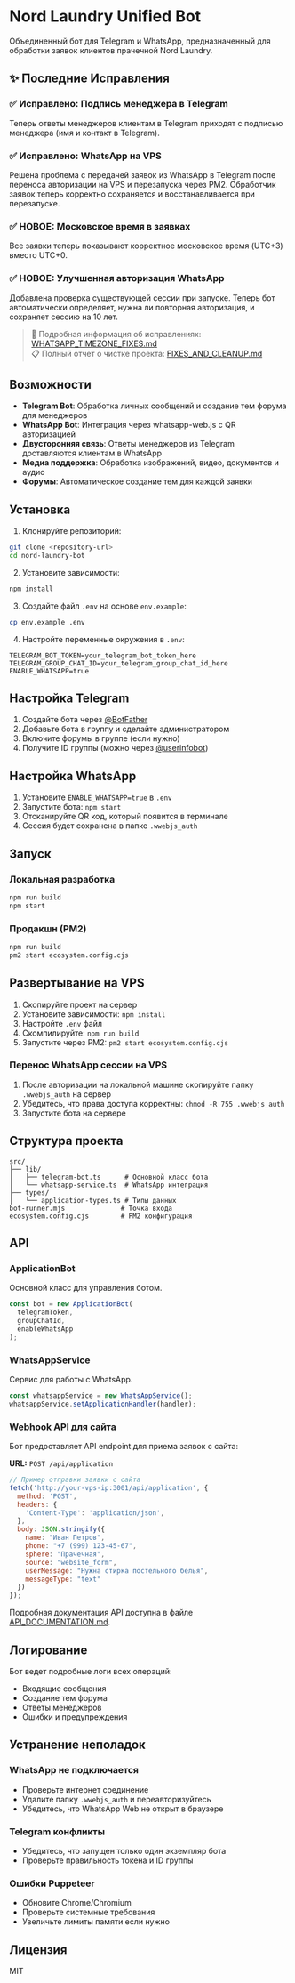 # Nord Laundry Unified Bot

Объединенный бот для Telegram и WhatsApp, предназначенный для обработки заявок клиентов прачечной Nord Laundry.

## ✨ Последние Исправления

### ✅ Исправлено: Подпись менеджера в Telegram
Теперь ответы менеджеров клиентам в Telegram приходят с подписью менеджера (имя и контакт в Telegram).

### ✅ Исправлено: WhatsApp на VPS
Решена проблема с передачей заявок из WhatsApp в Telegram после переноса авторизации на VPS и перезапуска через PM2. Обработчик заявок теперь корректно сохраняется и восстанавливается при перезапуске.

### ✅ НОВОЕ: Московское время в заявках
Все заявки теперь показывают корректное московское время (UTC+3) вместо UTC+0.

### ✅ НОВОЕ: Улучшенная авторизация WhatsApp
Добавлена проверка существующей сессии при запуске. Теперь бот автоматически определяет, нужна ли повторная авторизация, и сохраняет сессию на 10 лет.

> 📖 Подробная информация об исправлениях: [WHATSAPP_TIMEZONE_FIXES.md](./WHATSAPP_TIMEZONE_FIXES.md)  
> 📋 Полный отчет о чистке проекта: [FIXES_AND_CLEANUP.md](./FIXES_AND_CLEANUP.md)

## Возможности

- **Telegram Bot**: Обработка личных сообщений и создание тем форума для менеджеров
- **WhatsApp Bot**: Интеграция через whatsapp-web.js с QR авторизацией
- **Двусторонняя связь**: Ответы менеджеров из Telegram доставляются клиентам в WhatsApp
- **Медиа поддержка**: Обработка изображений, видео, документов и аудио
- **Форумы**: Автоматическое создание тем для каждой заявки

## Установка

1. Клонируйте репозиторий:
```bash
git clone <repository-url>
cd nord-laundry-bot
```

2. Установите зависимости:
```bash
npm install
```

3. Создайте файл `.env` на основе `env.example`:
```bash
cp env.example .env
```

4. Настройте переменные окружения в `.env`:
```env
TELEGRAM_BOT_TOKEN=your_telegram_bot_token_here
TELEGRAM_GROUP_CHAT_ID=your_telegram_group_chat_id_here
ENABLE_WHATSAPP=true
```

## Настройка Telegram

1. Создайте бота через [@BotFather](https://t.me/BotFather)
2. Добавьте бота в группу и сделайте администратором
3. Включите форумы в группе (если нужно)
4. Получите ID группы (можно через [@userinfobot](https://t.me/userinfobot))

## Настройка WhatsApp

1. Установите `ENABLE_WHATSAPP=true` в `.env`
2. Запустите бота: `npm start`
3. Отсканируйте QR код, который появится в терминале
4. Сессия будет сохранена в папке `.wwebjs_auth`

## Запуск

### Локальная разработка
```bash
npm run build
npm start
```

### Продакшн (PM2)
```bash
npm run build
pm2 start ecosystem.config.cjs
```

## Развертывание на VPS

1. Скопируйте проект на сервер
2. Установите зависимости: `npm install`
3. Настройте `.env` файл
4. Скомпилируйте: `npm run build`
5. Запустите через PM2: `pm2 start ecosystem.config.cjs`

### Перенос WhatsApp сессии на VPS

1. После авторизации на локальной машине скопируйте папку `.wwebjs_auth` на сервер
2. Убедитесь, что права доступа корректны: `chmod -R 755 .wwebjs_auth`
3. Запустите бота на сервере

## Структура проекта

```
src/
├── lib/
│   ├── telegram-bot.ts      # Основной класс бота
│   └── whatsapp-service.ts  # WhatsApp интеграция
├── types/
│   └── application-types.ts # Типы данных
bot-runner.mjs              # Точка входа
ecosystem.config.cjs        # PM2 конфигурация
```

## API

### ApplicationBot

Основной класс для управления ботом.

```typescript
const bot = new ApplicationBot(
  telegramToken,
  groupChatId,
  enableWhatsApp
);
```

### WhatsAppService

Сервис для работы с WhatsApp.

```typescript
const whatsappService = new WhatsAppService();
whatsappService.setApplicationHandler(handler);
```

### Webhook API для сайта

Бот предоставляет API endpoint для приема заявок с сайта:

**URL:** `POST /api/application`

```javascript
// Пример отправки заявки с сайта
fetch('http://your-vps-ip:3001/api/application', {
  method: 'POST',
  headers: {
    'Content-Type': 'application/json',
  },
  body: JSON.stringify({
    name: "Иван Петров",
    phone: "+7 (999) 123-45-67",
    sphere: "Прачечная",
    source: "website_form",
    userMessage: "Нужна стирка постельного белья",
    messageType: "text"
  })
});
```

Подробная документация API доступна в файле [API_DOCUMENTATION.md](./API_DOCUMENTATION.md).

## Логирование

Бот ведет подробные логи всех операций:
- Входящие сообщения
- Создание тем форума
- Ответы менеджеров
- Ошибки и предупреждения

## Устранение неполадок

### WhatsApp не подключается
- Проверьте интернет соединение
- Удалите папку `.wwebjs_auth` и переавторизуйтесь
- Убедитесь, что WhatsApp Web не открыт в браузере

### Telegram конфликты
- Убедитесь, что запущен только один экземпляр бота
- Проверьте правильность токена и ID группы

### Ошибки Puppeteer
- Обновите Chrome/Chromium
- Проверьте системные требования
- Увеличьте лимиты памяти если нужно

## Лицензия

MIT